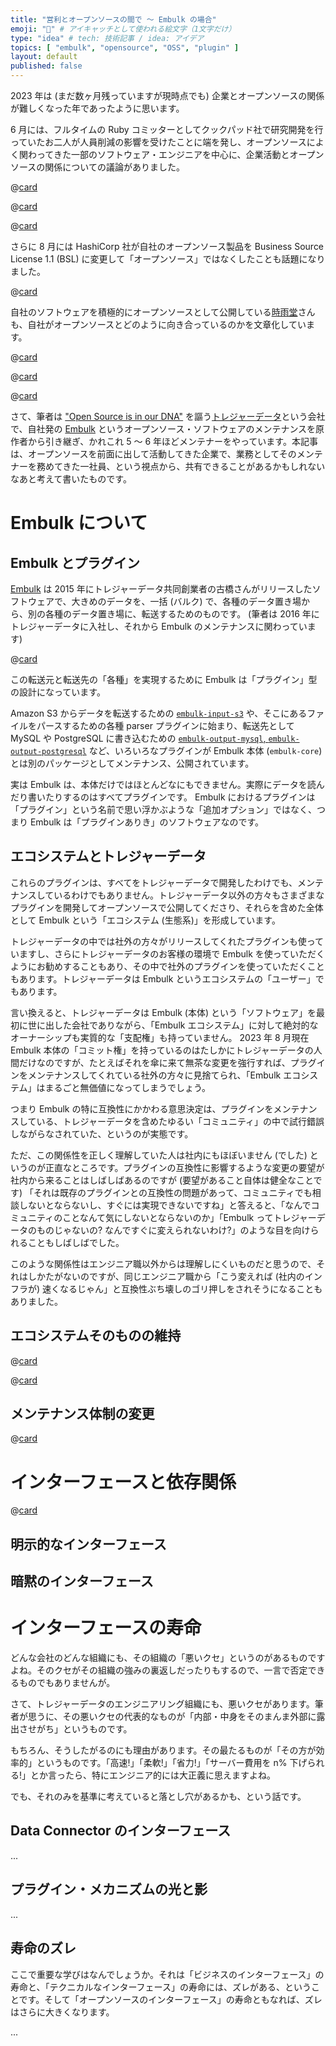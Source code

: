 ```yaml
---
title: "営利とオープンソースの間で 〜 Embulk の場合"
emoji: "🧬️" # アイキャッチとして使われる絵文字（1文字だけ）
type: "idea" # tech: 技術記事 / idea: アイデア
topics: [ "embulk", "opensource", "OSS", "plugin" ]
layout: default
published: false
---
```


2023 年は (まだ数ヶ月残っていますが現時点でも) 企業とオープンソースの関係が難しくなった年であったように思います。

6 月には、フルタイムの Ruby コミッターとしてクックパッド社で研究開発を行っていたお二人が人員削減の影響を受けたことに端を発し、オープンソースによく関わってきた一部のソフトウェア・エンジニアを中心に、企業活動とオープンソースの関係についての議論がありました。

@[card](https://note.com/cookpad/n/nc1b63628422c)

@[card](https://note.com/ruiu/n/ndfcda9adb748)

@[card](https://knqyf263.hatenablog.com/entry/2023/06/07/175830)

さらに 8 月には HashiCorp 社が自社のオープンソース製品を Business Source License 1.1 (BSL) に変更して「オープンソース」ではなくしたことも話題になりました。

@[card](https://www.hashicorp.com/blog/hashicorp-adopts-business-source-license)

自社のソフトウェアを積極的にオープンソースとして公開している[時雨堂](https://shiguredo.jp/)さんも、自社がオープンソースとどのように向き合っているのかを文章化しています。

@[card](https://voluntas.medium.com/%E4%BC%81%E6%A5%AD-oss-%E3%82%92%E7%B6%99%E7%B6%9A%E9%96%8B%E7%99%BA%E3%81%99%E3%82%8B%E3%81%9F%E3%82%81%E3%81%AB%E3%82%84%E3%81%A3%E3%81%A6%E3%81%84%E3%82%8B%E3%81%93%E3%81%A8-c783be34ccde)

@[card](https://voluntas.medium.com/%E6%99%82%E9%9B%A8%E5%A0%82%E3%81%AF%E4%BD%95%E3%82%92%E3%81%97%E3%81%A6%E3%81%84%E3%82%8B%E4%BC%9A%E7%A4%BE%E3%81%AA%E3%81%AE%E3%81%8B-a32fbd5a746a)

@[card](https://voluntas.medium.com/business-source-license-1-1-8c83662568cb)

さて、筆者は ["Open Source is in our DNA"](https://www.treasuredata.com/opensource/) を謳う[トレジャーデータ](https://www.treasuredata.com/)という会社で、自社発の [Embulk](https://www.embulk.org/) というオープンソース・ソフトウェアのメンテナンスを原作者から引き継ぎ、かれこれ 5 〜 6 年ほどメンテナーをやっています。本記事は、オープンソースを前面に出して活動してきた企業で、業務としてそのメンテナーを務めてきた一社員、という視点から、共有できることがあるかもしれないなあと考えて書いたものです。

Embulk について
================

Embulk とプラグイン
--------------------

[Embulk](https://www.embulk.org/) は 2015 年にトレジャーデータ共同創業者の古橋さんがリリースしたソフトウェアで、大きめのデータを、一括 (バルク) で、各種のデータ置き場から、別の各種のデータ置き場に、転送するためのものです。 (筆者は 2016 年にトレジャーデータに入社し、それから Embulk のメンテナンスに関わっています)

@[card](https://frsyuki.hatenablog.com/entry/2015/02/16/080150)

この転送元と転送先の「各種」を実現するために Embulk は「プラグイン」型の設計になっています。

Amazon S3 からデータを転送するための [`embulk-input-s3`](https://github.com/embulk/embulk-input-s3) や、そこにあるファイルをパースするための各種 parser プラグインに始まり、転送先として MySQL や PostgreSQL に書き込むための [`embulk-output-mysql`, `embulk-output-postgresql`](https://github.com/embulk/embulk-output-jdbc) など、いろいろなプラグインが Embulk 本体 (`embulk-core`) とは別のパッケージとしてメンテナンス、公開されています。

実は Embulk は、本体だけではほとんどなにもできません。実際にデータを読んだり書いたりするのはすべてプラグインです。 Embulk におけるプラグインは「プラグイン」という名前で思い浮かぶような「追加オプション」ではなく、つまり Embulk は「プラグインありき」のソフトウェアなのです。

エコシステムとトレジャーデータ
-------------------------------

これらのプラグインは、すべてをトレジャーデータで開発したわけでも、メンテナンスしているわけでもありません。トレジャーデータ以外の方々もさまざまなプラグインを開発してオープンソースで公開してくださり、それらを含めた全体として Embulk という「エコシステム (生態系)」を形成しています。

トレジャーデータの中では社外の方々がリリースしてくれたプラグインも使っていますし、さらにトレジャーデータのお客様の環境で Embulk を使っていただくようにお勧めすることもあり、その中で社外のプラグインを使っていただくこともあります。トレジャーデータは Embulk というエコシステムの「ユーザー」でもあります。

言い換えると、トレジャーデータは Embulk (本体) という「ソフトウェア」を最初に世に出した会社でありながら、「Embulk エコシステム」に対して絶対的なオーナーシップも実質的な「支配権」も持っていません。 2023 年 8 月現在 Embulk 本体の「コミット権」を持っているのはたしかにトレジャーデータの人間だけなのですが、たとえばそれを傘に来て無茶な変更を強行すれば、プラグインをメンテナンスしてくれている社外の方々に見捨てられ、「Embulk エコシステム」はまるごと無価値になってしまうでしょう。

つまり Embulk の特に互換性にかかわる意思決定は、プラグインをメンテナンスしている、トレジャーデータを含めたゆるい「コミュニティ」の中で試行錯誤しながらなされていた、というのが実態です。

ただ、この関係性を正しく理解していた人は社内にもほぼいません (でした) というのが正直なところです。プラグインの互換性に影響するような変更の要望が社内から来ることはしばしばあるのですが (要望があること自体は健全なことです) 「それは既存のプラグインとの互換性の問題があって、コミュニティでも相談しないとならないし、すぐには実現できないですね」と答えると、「なんでコミュニティのことなんて気にしないとならないのか」「Embulk ってトレジャーデータのものじゃないの? なんですぐに変えられないわけ?」のような目を向けられることもしばしばでした。

このような関係性はエンジニア職以外からは理解しにくいものだと思うので、それはしかたがないのですが、同じエンジニア職から「こう変えれば (社内のインフラが) 速くなるじゃん」と互換性ぶち壊しのゴリ押しをされそうになることもありました。

エコシステムそのものの維持
---------------------------

@[card](https://techplay.jp/event/879660)

@[card](https://api-docs.treasuredata.com/blog/embulk-in-td/)

メンテナンス体制の変更
-----------------------

@[card](https://zenn.dev/dmikurube/articles/embulk-maintenance-gets-open)

インターフェースと依存関係
===========================

@[card](https://docs.google.com/presentation/d/e/2PACX-1vQf7dSmMDTBqQQgF-NcMqCssWv34BIVacK6_4xrMAIJnbqNXt65goIW0PhzfXIUSJf_SKgEmS5Ujqvo/pub?start=false&loop=false&slide=id.p)

明示的なインターフェース
-------------------------

暗黙のインターフェース
-----------------------


インターフェースの寿命
=======================

どんな会社のどんな組織にも、その組織の「悪いクセ」というのがあるものですよね。そのクセがその組織の強みの裏返しだったりもするので、一言で否定できるものでもありませんが。

さて、トレジャーデータのエンジニアリング組織にも、悪いクセがあります。筆者が思うに、その悪いクセの代表的なものが「内部・中身をそのまんま外部に露出させがち」というものです。

もちろん、そうしたがるのにも理由があります。その最たるものが「その方が効率的」というものです。「高速!」「柔軟!」「省力!」「サーバー費用を n% 下げられる!」とか言ったら、特にエンジニア的には大正義に思えますよね。

でも、それのみを基準に考えていると落とし穴があるかも、という話です。

Data Connector のインターフェース
----------------------------------

...


プラグイン・メカニズムの光と影
-------------------------------

...


寿命のズレ
-----------

ここで重要な学びはなんでしょうか。それは「ビジネスのインターフェース」の寿命と、「テクニカルなインターフェース」の寿命には、ズレがある、ということです。そして「オープンソースのインターフェース」の寿命ともなれば、ズレはさらに大きくなります。

...
